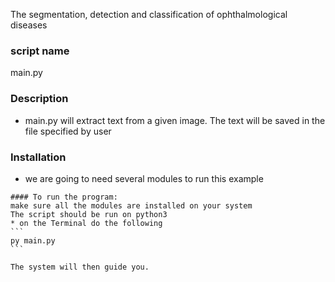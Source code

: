 The segmentation, detection and classification of ophthalmological diseases 
### script name
main.py

### Description
* main.py will extract text from a given image.
The text will be saved in the file specified by user

### Installation
* we are going to need several modules to run this example


````
#### To run the program:
make sure all the modules are installed on your system
The script should be run on python3
* on the Terminal do the following
```
py main.py
```

The system will then guide you.
